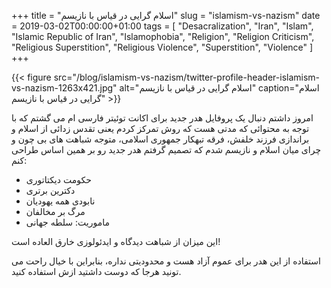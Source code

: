 +++
title = "اسلام گرایی در قیاس با نازیسم"
slug = "islamism-vs-nazism"
date = 2019-03-02T00:00:00+01:00
tags = [ "Desacralization", "Iran", "Islam", "Islamic Republic of Iran", "Islamophobia", "Religion", "Religion Criticism", "Religious Superstition", "Religious Violence", "Superstition", "Violence" ]
+++

{{< figure src="/blog/islamism-vs-nazism/twitter-profile-header-islamism-vs-nazism-1263x421.jpg" alt="اسلام گرایی در قیاس با نازیسم" caption="اسلام گرایی در قیاس با نازیسم" >}}

امروز داشتم دنبال یک پروفایل هدر جدید برای اکانت توئیتر فارسی ام می گشتم که با توجه به محتوائی که مدتی هست که روش تمرکز کردم یعنی تقدس زدائی از اسلام و براندازی فرزند خلفش، فرقه تبهکار جمهوری اسلامی، متوجه شباهت های بی چون و چرای میان اسلام و نازیسم شدم که تصمیم گرفتم هدر جدید رو بر همین اساس طراحی کنم:

* حکومت دیکتاتوری
* دکترین برتری
* نابودی همه یهودیان
* مرگ بر مخالفان
* ماموریت: سلطه جهانی

این میزان از شباهت دیدگاه و ایدئولوزی خارق العاده است!

استفاده از این هدر برای عموم آزاد هست و محدودیتی نداره، بنابراین با خیال راحت می تونید هرجا که دوست داشتید ازش استفاده کنید.
<!--more-->
